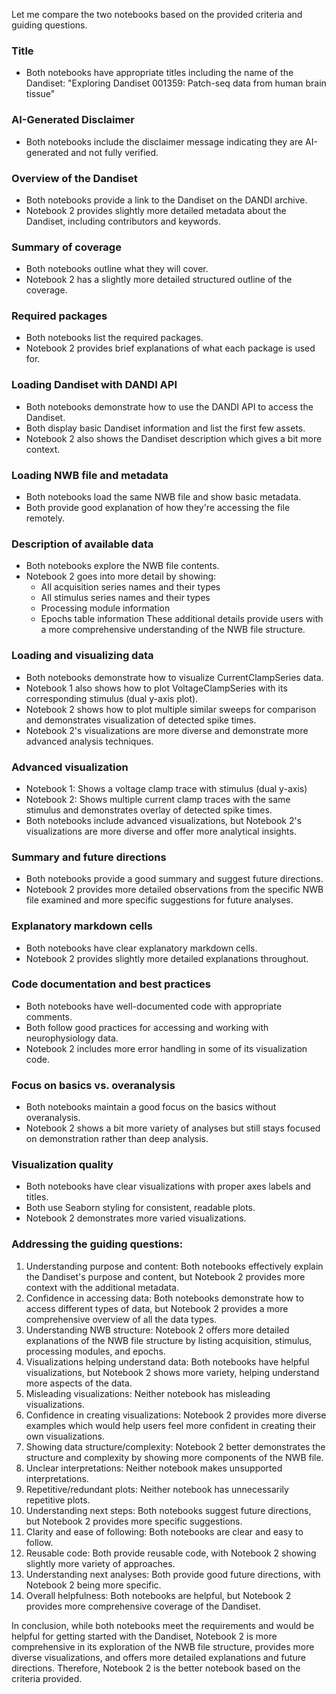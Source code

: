 Let me compare the two notebooks based on the provided criteria and guiding questions.

### Title
- Both notebooks have appropriate titles including the name of the Dandiset: "Exploring Dandiset 001359: Patch-seq data from human brain tissue"

### AI-Generated Disclaimer
- Both notebooks include the disclaimer message indicating they are AI-generated and not fully verified.

### Overview of the Dandiset
- Both notebooks provide a link to the Dandiset on the DANDI archive.
- Notebook 2 provides slightly more detailed metadata about the Dandiset, including contributors and keywords.

### Summary of coverage
- Both notebooks outline what they will cover.
- Notebook 2 has a slightly more detailed structured outline of the coverage.

### Required packages
- Both notebooks list the required packages.
- Notebook 2 provides brief explanations of what each package is used for.

### Loading Dandiset with DANDI API
- Both notebooks demonstrate how to use the DANDI API to access the Dandiset.
- Both display basic Dandiset information and list the first few assets.
- Notebook 2 also shows the Dandiset description which gives a bit more context.

### Loading NWB file and metadata
- Both notebooks load the same NWB file and show basic metadata.
- Both provide good explanation of how they're accessing the file remotely.

### Description of available data
- Both notebooks explore the NWB file contents.
- Notebook 2 goes into more detail by showing:
  - All acquisition series names and their types
  - All stimulus series names and their types
  - Processing module information
  - Epochs table information
  These additional details provide users with a more comprehensive understanding of the NWB file structure.

### Loading and visualizing data
- Both notebooks demonstrate how to visualize CurrentClampSeries data.
- Notebook 1 also shows how to plot VoltageClampSeries with its corresponding stimulus (dual y-axis plot).
- Notebook 2 shows how to plot multiple similar sweeps for comparison and demonstrates visualization of detected spike times.
- Notebook 2's visualizations are more diverse and demonstrate more advanced analysis techniques.

### Advanced visualization
- Notebook 1: Shows a voltage clamp trace with stimulus (dual y-axis)
- Notebook 2: Shows multiple current clamp traces with the same stimulus and demonstrates overlay of detected spike times.
- Both notebooks include advanced visualizations, but Notebook 2's visualizations are more diverse and offer more analytical insights.

### Summary and future directions
- Both notebooks provide a good summary and suggest future directions.
- Notebook 2 provides more detailed observations from the specific NWB file examined and more specific suggestions for future analyses.

### Explanatory markdown cells
- Both notebooks have clear explanatory markdown cells.
- Notebook 2 provides slightly more detailed explanations throughout.

### Code documentation and best practices
- Both notebooks have well-documented code with appropriate comments.
- Both follow good practices for accessing and working with neurophysiology data.
- Notebook 2 includes more error handling in some of its visualization code.

### Focus on basics vs. overanalysis
- Both notebooks maintain a good focus on the basics without overanalysis.
- Notebook 2 shows a bit more variety of analyses but still stays focused on demonstration rather than deep analysis.

### Visualization quality
- Both notebooks have clear visualizations with proper axes labels and titles.
- Both use Seaborn styling for consistent, readable plots.
- Notebook 2 demonstrates more varied visualizations.

### Addressing the guiding questions:
1. Understanding purpose and content: Both notebooks effectively explain the Dandiset's purpose and content, but Notebook 2 provides more context with the additional metadata.
2. Confidence in accessing data: Both notebooks demonstrate how to access different types of data, but Notebook 2 provides a more comprehensive overview of all the data types.
3. Understanding NWB structure: Notebook 2 offers more detailed explanations of the NWB file structure by listing acquisition, stimulus, processing modules, and epochs.
4. Visualizations helping understand data: Both notebooks have helpful visualizations, but Notebook 2 shows more variety, helping understand more aspects of the data.
5. Misleading visualizations: Neither notebook has misleading visualizations.
6. Confidence in creating visualizations: Notebook 2 provides more diverse examples which would help users feel more confident in creating their own visualizations.
7. Showing data structure/complexity: Notebook 2 better demonstrates the structure and complexity by showing more components of the NWB file.
8. Unclear interpretations: Neither notebook makes unsupported interpretations.
9. Repetitive/redundant plots: Neither notebook has unnecessarily repetitive plots.
10. Understanding next steps: Both notebooks suggest future directions, but Notebook 2 provides more specific suggestions.
11. Clarity and ease of following: Both notebooks are clear and easy to follow.
12. Reusable code: Both provide reusable code, with Notebook 2 showing slightly more variety of approaches.
13. Understanding next analyses: Both provide good future directions, with Notebook 2 being more specific.
14. Overall helpfulness: Both notebooks are helpful, but Notebook 2 provides more comprehensive coverage of the Dandiset.

In conclusion, while both notebooks meet the requirements and would be helpful for getting started with the Dandiset, Notebook 2 is more comprehensive in its exploration of the NWB file structure, provides more diverse visualizations, and offers more detailed explanations and future directions. Therefore, Notebook 2 is the better notebook based on the criteria provided.